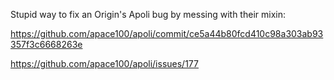 Stupid way to fix an Origin's Apoli bug by messing with their mixin:

https://github.com/apace100/apoli/commit/ce5a44b80fcd410c98a303ab93357f3c6668263e

https://github.com/apace100/apoli/issues/177
